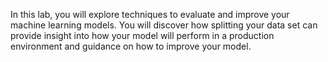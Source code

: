 In this lab, you will explore techniques to evaluate and improve your machine learning models. You will discover how splitting your data set can provide insight into how your model will perform in a production environment and guidance on how to improve your model.


